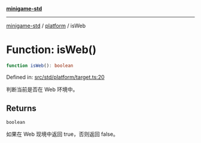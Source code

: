 [**minigame-std**](../../../README.md)

***

[minigame-std](../../../README.md) / [platform](../README.md) / isWeb

# Function: isWeb()

```ts
function isWeb(): boolean
```

Defined in: [src/std/platform/target.ts:20](https://github.com/JiangJie/minigame-std/blob/8c5db4b9c3dabb4d0435a493922f29b60a730f0d/src/std/platform/target.ts#L20)

判断当前是否在 Web 环境中。

## Returns

`boolean`

如果在 Web 现境中返回 true，否则返回 false。
